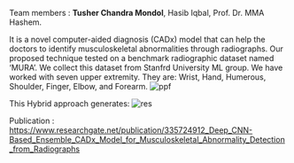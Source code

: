 Team members : **Tusher Chandra Mondol**, Hasib Iqbal, Prof. Dr. MMA Hashem.

It is a novel computer-aided diagnosis (CADx) model that can help the doctors to identify musculoskeletal abnormalities through radiographs. Our proposed technique tested on a benchmark radiographic dataset named ‘MURA’. We collect this dataset from Stanfrd University ML group. We have worked with seven upper extremity. They are: Wrist, Hand, Humerous, Shoulder, Finger, Elbow, and Forearm.
![ppf](https://user-images.githubusercontent.com/22634225/71102726-26c5a000-21e3-11ea-8f82-da3e666cb7ad.PNG)

This Hybrid approach generates:
![res](https://user-images.githubusercontent.com/22634225/71899355-b7a9ee80-3185-11ea-87e2-d311bb02f289.PNG)

Publication : https://www.researchgate.net/publication/335724912_Deep_CNN-Based_Ensemble_CADx_Model_for_Musculoskeletal_Abnormality_Detection_from_Radiographs
